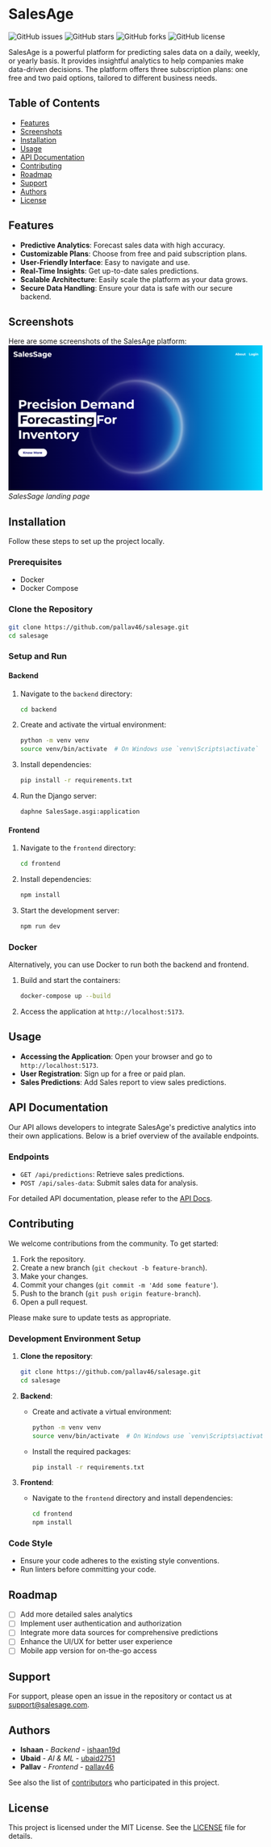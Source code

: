 
# SalesAge

![GitHub issues](https://img.shields.io/github/issues/pallav46/SalesSage)
![GitHub stars](https://img.shields.io/github/stars/pallav46/SalesSage)
![GitHub forks](https://img.shields.io/github/forks/pallav46/SalesSage)
![GitHub license](https://img.shields.io/github/license/pallav46/SalesSage)

SalesAge is a powerful platform for predicting sales data on a daily, weekly, or yearly basis. It provides insightful analytics to help companies make data-driven decisions. The platform offers three subscription plans: one free and two paid options, tailored to different business needs.

## Table of Contents

- [Features](#features)
- [Screenshots](#screenshots)
- [Installation](#installation)
- [Usage](#usage)
- [API Documentation](#api-documentation)
- [Contributing](#contributing)
- [Roadmap](#roadmap)
- [Support](#support)
- [Authors](#authors)
- [License](#license)

## Features

- **Predictive Analytics**: Forecast sales data with high accuracy.
- **Customizable Plans**: Choose from free and paid subscription plans.
- **User-Friendly Interface**: Easy to navigate and use.
- **Real-Time Insights**: Get up-to-date sales predictions.
- **Scalable Architecture**: Easily scale the platform as your data grows.
- **Secure Data Handling**: Ensure your data is safe with our secure backend.

## Screenshots

Here are some screenshots of the SalesAge platform:
![SalesAge](screenshots/SalesSage.png)
*SalesSage landing page*

<!-- ![Dashboard](screenshots/dashboard.png)
*Dashboard displaying sales predictions.*

![Reports](screenshots/reports.png)
*Detailed sales reports.* -->

## Installation

Follow these steps to set up the project locally.

### Prerequisites

- Docker
- Docker Compose

### Clone the Repository

```bash
git clone https://github.com/pallav46/salesage.git
cd salesage
```

### Setup and Run

#### Backend

1. Navigate to the `backend` directory:
    ```bash
    cd backend
    ```

2. Create and activate the virtual environment:
    ```bash
    python -m venv venv
    source venv/bin/activate  # On Windows use `venv\Scripts\activate`
    ```

3. Install dependencies:
    ```bash
    pip install -r requirements.txt
    ```

4. Run the Django server:
    ```bash
    daphne SalesSage.asgi:application
    ```

#### Frontend

1. Navigate to the `frontend` directory:
    ```bash
    cd frontend
    ```

2. Install dependencies:
    ```bash
    npm install
    ```

3. Start the development server:
    ```bash
    npm run dev
    ```

### Docker

Alternatively, you can use Docker to run both the backend and frontend.

1. Build and start the containers:
    ```bash
    docker-compose up --build
    ```

2. Access the application at `http://localhost:5173`.

## Usage

- **Accessing the Application**: Open your browser and go to `http://localhost:5173`.
- **User Registration**: Sign up for a free or paid plan.
- **Sales Predictions**: Add Sales report to view sales predictions.

## API Documentation

Our API allows developers to integrate SalesAge's predictive analytics into their own applications. Below is a brief overview of the available endpoints.

### Endpoints

- `GET /api/predictions`: Retrieve sales predictions.
- `POST /api/sales-data`: Submit sales data for analysis.

For detailed API documentation, please refer to the [API Docs](docs/api.md).

## Contributing

We welcome contributions from the community. To get started:

1. Fork the repository.
2. Create a new branch (`git checkout -b feature-branch`).
3. Make your changes.
4. Commit your changes (`git commit -m 'Add some feature'`).
5. Push to the branch (`git push origin feature-branch`).
6. Open a pull request.

Please make sure to update tests as appropriate.

### Development Environment Setup

1. **Clone the repository**:
    ```bash
    git clone https://github.com/pallav46/salesage.git
    cd salesage
    ```

2. **Backend**:
    - Create and activate a virtual environment:
        ```bash
        python -m venv venv
        source venv/bin/activate  # On Windows use `venv\Scripts\activate`
        ```
    - Install the required packages:
        ```bash
        pip install -r requirements.txt
        ```

3. **Frontend**:
    - Navigate to the `frontend` directory and install dependencies:
        ```bash
        cd frontend
        npm install
        ```

### Code Style

- Ensure your code adheres to the existing style conventions.
- Run linters before committing your code.

## Roadmap

- [ ] Add more detailed sales analytics
- [ ] Implement user authentication and authorization
- [ ] Integrate more data sources for comprehensive predictions
- [ ] Enhance the UI/UX for better user experience
- [ ] Mobile app version for on-the-go access

## Support

For support, please open an issue in the repository or contact us at support@salesage.com.

## Authors

- **Ishaan** - *Backend* - [ishaan19d](https://github.com/ishaan19d)
- **Ubaid** - *AI & ML* - [ubaid2751](https://github.com/ubaid2751)
- **Pallav** - *Frontend* - [pallav46](https://github.com/pallav46)

See also the list of [contributors](https://github.com/pallav46/SalesSage/contributors) who participated in this project.

## License

This project is licensed under the MIT License. See the [LICENSE](LICENSE) file for details.
